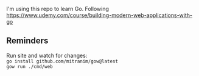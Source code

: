 I'm using this repo to learn Go.
Following https://www.udemy.com/course/building-modern-web-applications-with-go

## Reminders
Run site and watch for changes:  
`go install github.com/mitranim/gow@latest`  
`gow run ./cmd/web`
